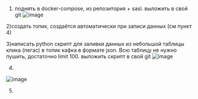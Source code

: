 1) поднять в docker-compose, из репозитория + sasl. выложить в свой git
![image](https://github.com/user-attachments/assets/b57fd72d-2e6c-4a31-8317-3d142acc842b)

2)создать топик, создаётся автоматически при записи данных (см пункт 4)

3)написать python скрипт для заливки данных из небольшой таблицы клика (пегас) в топик кафка в формате json. Всю таблицу не нужно пушить, достаточно limit 100. выложить скрипт в свой git
![image](https://github.com/user-attachments/assets/45228943-18f8-4603-8b42-138c9daa16a0)

4)
![image](https://github.com/user-attachments/assets/fc539162-4eb7-4958-9780-454ee91e9a8d)

5)
